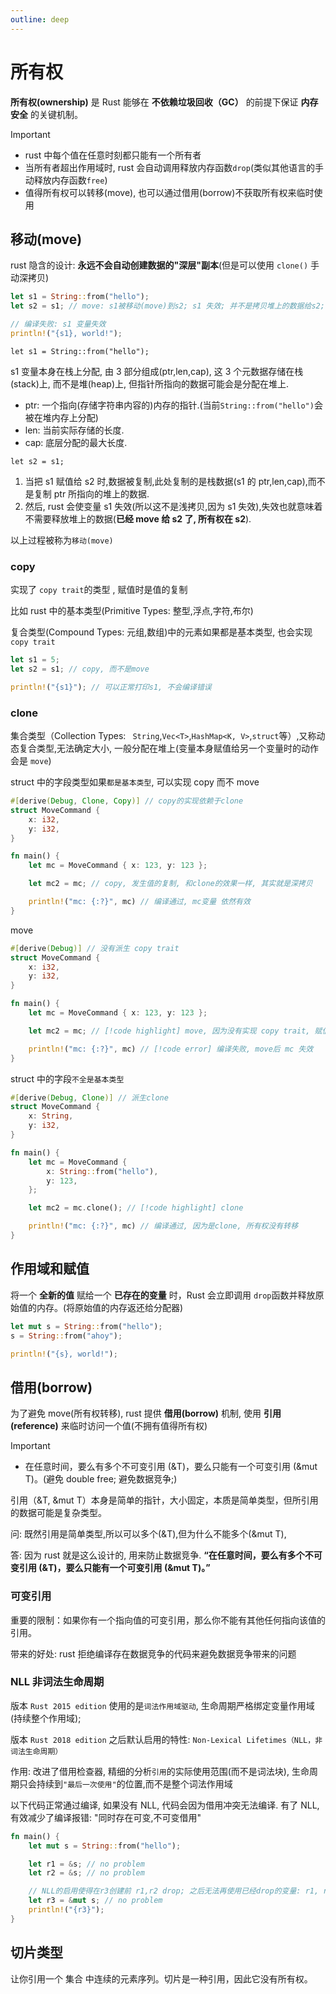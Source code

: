```yaml
---
outline: deep
---
```


# 所有权

**所有权(ownership)** 是 Rust 能够在 **不依赖垃圾回收（GC）** 的前提下保证 **内存安全** 的关键机制。

> [!IMPORTANT]
>
> - rust 中每个值在任意时刻都只能有一个所有者
> - 当所有者超出作用域时, rust 会自动调用释放内存函数`drop`(类似其他语言的手动释放内存函数`free`)
> - 值得所有权可以转移(move), 也可以通过借用(borrow)不获取所有权来临时使用

## 移动(move)

rust 隐含的设计: **永远不会自动创建数据的"深层"副本**(但是可以使用 `clone()` 手动深拷贝)

```rust
let s1 = String::from("hello");
let s2 = s1; // move: s1被移动(move)到s2; s1 失效; 并不是拷贝堆上的数据给s2;

// 编译失败: s1 变量失效
println!("{s1}, world!");
```

`let s1 = String::from("hello");`

s1 变量本身在栈上分配, 由 3 部分组成(ptr,len,cap), 这 3 个元数据存储在栈(stack)上, 而不是堆(heap)上, 但指针所指向的数据可能会是分配在堆上.

- ptr: 一个指向(存储字符串内容的)内存的指针.(当前`String::from("hello")`会被在堆内存上分配)
- len: 当前实际存储的长度.
- cap: 底层分配的最大长度.

`let s2 = s1;`

1. 当把 s1 赋值给 s2 时,数据被复制,此处复制的是栈数据(s1 的 ptr,len,cap),而不是复制 ptr 所指向的堆上的数据.
2. 然后, rust 会使变量 s1 失效(所以这不是浅拷贝,因为 s1 失效),失效也就意味着不需要释放堆上的数据(**已经 move 给 s2 了, 所有权在 s2**).

以上过程被称为`移动(move)`

### copy

实现了 `copy trait`的类型 , 赋值时是值的复制

比如 rust 中的基本类型(Primitive Types: 整型,浮点,字符,布尔)

复合类型(Compound Types: 元组,数组)中的元素如果都是基本类型, 也会实现 `copy trait`

```rust
let s1 = 5;
let s2 = s1; // copy, 而不是move

println!("{s1}"); // 可以正常打印s1, 不会编译错误
```

### clone

集合类型（Collection Types: ` String`,`Vec<T>`,`HashMap<K, V>`,`struct`等）,又称动态复合类型,无法确定大小, 一般分配在堆上(变量本身赋值给另一个变量时的动作会是 `move`)

struct 中的字段类型如果`都是基本类型`, 可以实现 copy 而不 move

```rs
#[derive(Debug, Clone, Copy)] // copy的实现依赖于clone
struct MoveCommand {
    x: i32,
    y: i32,
}

fn main() {
    let mc = MoveCommand { x: 123, y: 123 };

    let mc2 = mc; // copy, 发生值的复制, 和clone的效果一样, 其实就是深拷贝

    println!("mc: {:?}", mc) // 编译通过, mc变量 依然有效
}
```

move

```rs
#[derive(Debug)] // 没有派生 copy trait
struct MoveCommand {
    x: i32,
    y: i32,
}

fn main() {
    let mc = MoveCommand { x: 123, y: 123 };

    let mc2 = mc; // [!code highlight] move, 因为没有实现 copy trait, 赋值时发生的是 move 操作

    println!("mc: {:?}", mc) // [!code error] 编译失败, move后 mc 失效
}
```

struct 中的字段`不全是基本类型`

```rs
#[derive(Debug, Clone)] // 派生clone
struct MoveCommand {
    x: String,
    y: i32,
}

fn main() {
    let mc = MoveCommand {
        x: String::from("hello"),
        y: 123,
    };

    let mc2 = mc.clone(); // [!code highlight] clone

    println!("mc: {:?}", mc) // 编译通过, 因为是clone, 所有权没有转移
}
```

## 作用域和赋值

将一个 **全新的值** 赋给一个 **已存在的变量** 时，Rust 会立即调用 `drop`函数并释放原始值的内存。(将原始值的内存返还给分配器)

```rust
let mut s = String::from("hello");
s = String::from("ahoy");

println!("{s}, world!");
```

## 借用(borrow)

为了避免 move(所有权转移), rust 提供 **借用(borrow)** 机制, 使用 **引用(reference)** 来临时访问一个值(不拥有值得所有权)

> [!IMPORTANT]
>
> - 在任意时间，要么有多个不可变引用 (&T)，要么只能有一个可变引用 (&mut T)。(避免 double free; 避免数据竞争;)

引用（&T, &mut T）本身是简单的指针，大小固定，本质是简单类型，但所引用的数据可能是复杂类型。

问: 既然引用是简单类型,所以可以多个(&T),但为什么不能多个(&mut T),

答: 因为 rust 就是这么设计的, 用来防止数据竞争. **“在任意时间，要么有多个不可变引用 (&T)，要么只能有一个可变引用 (&mut T)。”**

### 可变引用

重要的限制：如果你有一个指向值的可变引用，那么你不能有其他任何指向该值的引用。

带来的好处: rust 拒绝编译存在数据竞争的代码来避免数据竞争带来的问题

### NLL 非词法生命周期

版本 `Rust 2015 edition` 使用的是`词法作用域驱动`, 生命周期严格绑定变量作用域(持续整个作用域);

版本 `Rust 2018 edition` 之后默认启用的特性: `Non-Lexical Lifetimes（NLL，非词法生命周期）`

作用: 改进了借用检查器, 精细的分析`引用`的实际使用范围(而不是词法块), 生命周期只会持续到`"最后一次使用"`的位置,而不是整个词法作用域

以下代码正常通过编译, 如果没有 NLL, 代码会因为借用冲突无法编译. 有了 NLL, 有效减少了编译报错: "同时存在可变,不可变借用"

```rs
fn main() {
    let mut s = String::from("hello");

    let r1 = &s; // no problem
    let r2 = &s; // no problem

    // NLL的启用使得在r3创建前 r1,r2 drop; 之后无法再使用已经drop的变量: r1, r2
    let r3 = &mut s; // no problem
    println!("{r3}");
}
```

## 切片类型

让你引用一个 集合 中连续的元素序列。切片是一种引用，因此它没有所有权。
